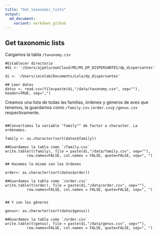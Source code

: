 ```yaml
---
title: "Get_taxonomic_lists"
output:
  md_document:
    variant: markdown_github
---
```

## Get taxonomic lists

Cargamos la tabla `/taxonomy.csv`

```{r, warning=FALSE, message=FALSE}
#Establecer directorio 
#di <- '/Users/ajpelu/ownCloud/MS/MS_DP_DISPERSANTES/dp_dispersantes'

di <- '/Users/iecolab/Documents/Lola/dp_dispersantes'

## Leer datos
datos <- read.csv(file=paste(di,"/data/taxonomy.csv", sep=""), header=TRUE, sep=",")
```

Creamos una lista de todas las familias, órdenes y géneros de aves que tenemos, la guardamos como `/family.csv` `/order.csv`y `/genus.csv` respectivamente.

```{r, warning=FALSE, message=FALSE}

##Convertimos la variable "family"" de factor a character. La ordenamos.

family <- as.character(sort(datos$family))

##Guardamos la tabla como `/family.csv`
write.table(t(family), file = paste(di,"/data/family.csv", sep=""), 
          row.names=FALSE, col.names = FALSE, quote=FALSE, sep=", ")

## Hacemos lo mismo con los órdenes

order<- as.character(sort(datos$order))

##Guardamos la tabla como `/order.csv`
write.table(t(order), file = paste(di,"/data/order.csv", sep=""), 
          row.names=FALSE, col.names = FALSE, quote=FALSE, sep=", ")


## Y con los géneros

genus<- as.character(sort(datos$genus))

##Guardamos la tabla como `/order.csv`
write.table(t(genus), file = paste(di,"/data/genus.csv", sep=""), 
          row.names=FALSE, col.names = FALSE, quote=FALSE, sep=", ")
```